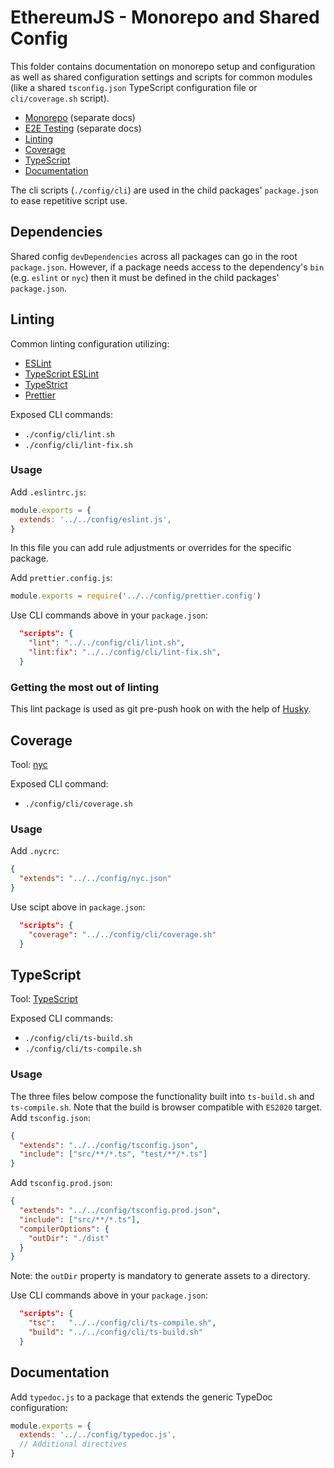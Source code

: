 # EthereumJS - Monorepo and Shared Config

This folder contains documentation on monorepo setup and configuration as well as shared
configuration settings and scripts for common modules (like a shared `tsconfig.json` TypeScript
configuration file or `cli/coverage.sh` script).

- [Monorepo](./MONOREPO.md) (separate docs)
- [E2E Testing](./E2E_TESTING.md) (separate docs)
- [Linting](#linting)
- [Coverage](#coverage)
- [TypeScript](#typescript)
- [Documentation](#documentation)

The cli scripts (`./config/cli`) are used in the child packages' `package.json` to ease repetitive script use.

## Dependencies

Shared config `devDependencies` across all packages can go in the root `package.json`. However, if a package needs access to the dependency's `bin` (e.g. `eslint` or `nyc`) then it must be defined in the child packages' `package.json`.

## Linting

Common linting configuration utilizing:

- [ESLint](https://eslint.org/)
- [TypeScript ESLint](https://github.com/typescript-eslint/typescript-eslint)
- [TypeStrict](https://github.com/krzkaczor/TypeStrict)
- [Prettier](https://prettier.io/docs/en/integrating-with-linters.html)

Exposed CLI commands:

- `./config/cli/lint.sh`
- `./config/cli/lint-fix.sh`

### Usage

Add `.eslintrc.js`:

```js
module.exports = {
  extends: '../../config/eslint.js',
}
```

In this file you can add rule adjustments or overrides for the specific package.

Add `prettier.config.js`:

```js
module.exports = require('../../config/prettier.config')
```

Use CLI commands above in your `package.json`:

```json
  "scripts": {
    "lint": "../../config/cli/lint.sh",
    "lint:fix": "../../config/cli/lint-fix.sh",
  }
```

### Getting the most out of linting

This lint package is used as git pre-push hook on with the help of [Husky](https://www.npmjs.com/package/husky).

## Coverage

Tool: [nyc](https://istanbul.js.org/)

Exposed CLI command:

- `./config/cli/coverage.sh`

### Usage

Add `.nycrc`:

```json
{
  "extends": "../../config/nyc.json"
}
```

Use scipt above in `package.json`:

```json
  "scripts": {
    "coverage": "../../config/cli/coverage.sh"
  }
```

## TypeScript

Tool: [TypeScript](https://www.typescriptlang.org/)

Exposed CLI commands:

- `./config/cli/ts-build.sh`
- `./config/cli/ts-compile.sh`

### Usage

The three files below compose the functionality built into `ts-build.sh` and `ts-compile.sh`. Note that the build is browser compatible with `ES2020` target.
Add `tsconfig.json`:

```json
{
  "extends": "../../config/tsconfig.json",
  "include": ["src/**/*.ts", "test/**/*.ts"]
}
```

Add `tsconfig.prod.json`:

```json
{
  "extends": "../../config/tsconfig.prod.json",
  "include": ["src/**/*.ts"],
  "compilerOptions": {
    "outDir": "./dist"
  }
}
```

Note: the `outDir` property is mandatory to generate assets to a directory.

Use CLI commands above in your `package.json`:

```json
  "scripts": {
    "tsc":   "../../config/cli/ts-compile.sh",
    "build": "../../config/cli/ts-build.sh"
  }
```

## Documentation

Add `typedoc.js` to a package that extends the generic TypeDoc configuration:

```js
module.exports = {
  extends: '../../config/typedoc.js',
  // Additional directives
}
```
